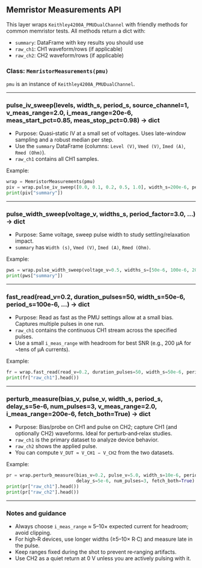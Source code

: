 ## Memristor Measurements API

This layer wraps `Keithley4200A_PMUDualChannel` with friendly methods for common memristor tests. All methods return a dict with:
- `summary`: DataFrame with key results you should use
- `raw_ch1`: CH1 waveform/rows (if applicable)
- `raw_ch2`: CH2 waveform/rows (if applicable)

### Class: `MemristorMeasurements(pmu)`
`pmu` is an instance of `Keithley4200A_PMUDualChannel`.

---

### pulse_iv_sweep(levels, width_s, period_s, source_channel=1, v_meas_range=2.0, i_meas_range=20e-6, meas_start_pct=0.85, meas_stop_pct=0.98) -> dict
- Purpose: Quasi‑static IV at a small set of voltages. Uses late-window sampling and a robust median per step.
- Use the `summary` DataFrame (columns: `Level (V)`, `Vmed (V)`, `Imed (A)`, `Rmed (Ohm)`).
- `raw_ch1` contains all CH1 samples.

Example:
```python
wrap = MemristorMeasurements(pmu)
piv = wrap.pulse_iv_sweep([0.0, 0.1, 0.2, 0.5, 1.0], width_s=200e-6, period_s=500e-6)
print(piv["summary"])
```

---

### pulse_width_sweep(voltage_v, widths_s, period_factor=3.0, ...) -> dict
- Purpose: Same voltage, sweep pulse width to study settling/relaxation impact.
- `summary` has `Width (s)`, `Vmed (V)`, `Imed (A)`, `Rmed (Ohm)`.

Example:
```python
pws = wrap.pulse_width_sweep(voltage_v=0.5, widths_s=[50e-6, 100e-6, 200e-6, 500e-6])
print(pws["summary"])
```

---

### fast_read(read_v=0.2, duration_pulses=50, width_s=50e-6, period_s=100e-6, ...) -> dict
- Purpose: Read as fast as the PMU settings allow at a small bias. Captures multiple pulses in one run.
- `raw_ch1` contains the continuous CH1 stream across the specified pulses.
- Use a small `i_meas_range` with headroom for best SNR (e.g., 200 µA for ~tens of µA currents).

Example:
```python
fr = wrap.fast_read(read_v=0.2, duration_pulses=50, width_s=50e-6, period_s=100e-6)
print(fr["raw_ch1"].head())
```

---

### perturb_measure(bias_v, pulse_v, width_s, period_s, delay_s=5e-6, num_pulses=3, v_meas_range=2.0, i_meas_range=200e-6, fetch_both=True) -> dict
- Purpose: Bias/probe on CH1 and pulse on CH2; capture CH1 (and optionally CH2) waveforms. Ideal for perturb‑and‑relax studies.
- `raw_ch1` is the primary dataset to analyze device behavior.
- `raw_ch2` shows the applied pulse.
- You can compute `V_DUT ≈ V_CH1 − V_CH2` from the two datasets.

Example:
```python
pr = wrap.perturb_measure(bias_v=0.2, pulse_v=5.0, width_s=10e-6, period_s=50e-6,
                          delay_s=5e-6, num_pulses=3, fetch_both=True)
print(pr["raw_ch1"].head())
print(pr["raw_ch2"].head())
```

---

### Notes and guidance
- Always choose `i_meas_range` ≈ 5–10× expected current for headroom; avoid clipping.
- For high‑R devices, use longer widths (≥5–10× R·C) and measure late in the pulse.
- Keep ranges fixed during the shot to prevent re‑ranging artifacts.
- Use CH2 as a quiet return at 0 V unless you are actively pulsing with it.

